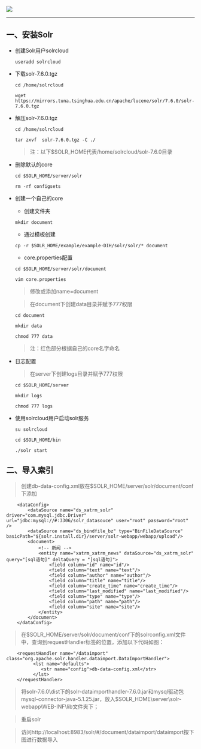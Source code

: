 ![](https://lucene.apache.org/images/mantle-lucene-solr.png)

- - -
## 一、安装Solr

* 创建Solr用户solrcloud

    ```useradd solrcloud```

* 下载solr-7.6.0.tgz

    ```cd /home/solrcloud```

    ```wget https://mirrors.tuna.tsinghua.edu.cn/apache/lucene/solr/7.6.0/solr-7.6.0.tgz```

* 解压solr-7.6.0.tgz

    ```cd /home/solrcloud```
    
    ```tar zxvf  solr-7.6.0.tgz -C ./```

    > 注：以下$SOLR_HOME代表/home/solrcloud/solr-7.6.0目录

* 删除默认的core

    ```cd $SOLR_HOME/server/solr```
    
    ```rm -rf configsets```
    
* 创建一个自己的core

    * 创建文件夹

    ```mkdir document```

    * 通过模板创建

    ```cp -r $SOLR_HOME/example/example-DIH/solr/solr/* document```

    * core.properties配置

    ```cd $SOLR_HOME/server/solr/document```
    
    ```vim core.properties```
    
    > 修改或添加name=document

    > 在document下创建data目录并赋予777权限

    ```cd document```
    
    ```mkdir data```
    
    ```chmod 777 data```
    
    > 注：红色部分根据自己的core名字命名
    
 * 日志配置
 
    > 在server下创建logs目录并赋予777权限
    
    ```cd $SOLR_HOME/server```
                               
    ```mkdir logs```
                     
    ```chmod 777 logs```
                         
* 使用solrcloud用户启动solr服务

    ```su solrcloud```
                    
    ```cd $SOLR_HOME/bin```
                         
    ```./solr start```
                    
## 二、导入索引

   > 创建db-data-config.xml放在$SOLR_HOME/server/solr/document/conf下添加
    
```
    <dataConfig>
        <dataSource name="ds_xatrm_solr" driver="com.mysql.jdbc.Driver" url="jdbc:mysql://#:3306/solr_datasouce" user="root" password="root" />
        <dataSource name="ds_bindfile_bz" type="BinFileDataSource" basicPath="${solr.install.dir}/server/solr-webapp/webapp/upload"/>
        <document>
            <!-- 新闻 -->
            <entity name="xatrm_xatrm_news" dataSource="ds_xatrm_solr" query="[sql语句]" deltaQuery = "[sql语句]">
                <field column="id" name="id"/>
                <field column="text" name="text"/>
                <field column="author" name="author"/>
                <field column="title" name="title"/>
                <field column="create_time" name="create_time"/>
                <field column="last_modified" name="last_modified"/>
                <field column="type" name="type"/>
                <field column="path" name="path"/>
                <field column="site" name="site"/>
            </entity>
        </document>
    </dataConfig>
```
    
   > 在$SOLR_HOME/server/solr/document/conf下的solrconfig.xml文件中，查询到requestHandler标签的位置，添加以下代码如图：
    
```
    <requestHandler name="/dataimport" class="org.apache.solr.handler.dataimport.DataImportHandler">
          <lst name="defaults">
             <str name="config">db-data-config.xml</str>
          </lst>
    </requestHandler>
```
    
   > 将solr-7.6.0\dist下的solr-dataimporthandler-7.6.0.jar和mysql驱动包mysql-connector-java-5.1.25.jar，放入$SOLR_HOME\server\solr-webapp\WEB-INF\lib文件夹下；
    
   > 重启solr
    
   > 访问http://localhost:8983/solr/#/document/dataimport/dataimport按下图进行数据导入
 